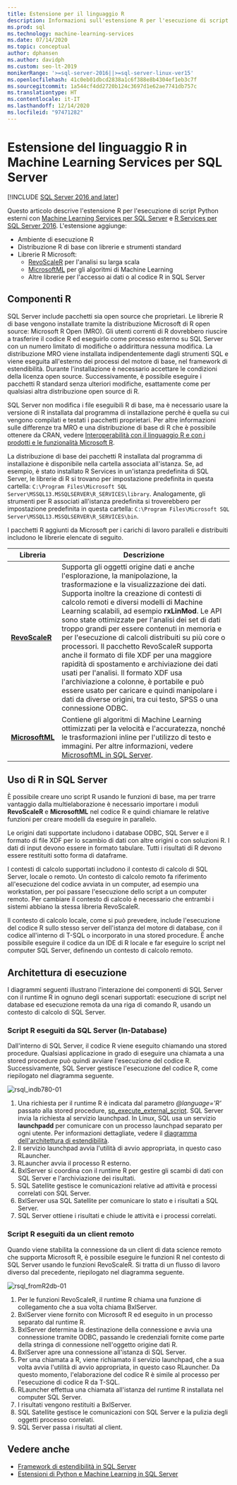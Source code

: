 ```yaml
---
title: Estensione per il linguaggio R
description: Informazioni sull'estensione R per l'esecuzione di script R esterni con Machine Learning Services per SQL Server e R Services per SQL Server.
ms.prod: sql
ms.technology: machine-learning-services
ms.date: 07/14/2020
ms.topic: conceptual
author: dphansen
ms.author: davidph
ms.custom: seo-lt-2019
monikerRange: '>=sql-server-2016||>=sql-server-linux-ver15'
ms.openlocfilehash: 41c0eb01dbcd2838a1c6f388e8b4304ef1eb3c7f
ms.sourcegitcommit: 1a544cf4dd2720b124c3697d1e62ae7741db757c
ms.translationtype: HT
ms.contentlocale: it-IT
ms.lasthandoff: 12/14/2020
ms.locfileid: "97471282"
---
```

# <a name="r-language-extension-in-sql-server-machine-learning-services"></a>Estensione del linguaggio R in Machine Learning Services per SQL Server
[!INCLUDE [SQL Server 2016 and later](../../includes/applies-to-version/sqlserver2016.md)]

Questo articolo descrive l'estensione R per l'esecuzione di script Python esterni con [Machine Learning Services per SQL Server](../sql-server-machine-learning-services.md) e [R Services per SQL Server 2016](../r/sql-server-r-services.md). L'estensione aggiunge:

- Ambiente di esecuzione R
- Distribuzione R di base con librerie e strumenti standard
- Librerie R Microsoft:
  - [RevoScaleR](../r/ref-r-revoscaler.md) per l'analisi su larga scala
  - [MicrosoftML](../r/ref-r-microsoftml.md) per gli algoritmi di Machine Learning
  - Altre librerie per l'accesso ai dati o al codice R in SQL Server

## <a name="r-components"></a>Componenti R

SQL Server include pacchetti sia open source che proprietari. Le librerie R di base vengono installate tramite la distribuzione Microsoft di R open source: Microsoft R Open (MRO). Gli utenti correnti di R dovrebbero riuscire a trasferire il codice R ed eseguirlo come processo esterno su SQL Server con un numero limitato di modifiche o addirittura nessuna modifica. La distribuzione MRO viene installata indipendentemente dagli strumenti SQL e viene eseguita all'esterno dei processi del motore di base, nel framework di estendibilità. Durante l'installazione è necessario accettare le condizioni della licenza open source. Successivamente, è possibile eseguire i pacchetti R standard senza ulteriori modifiche, esattamente come per qualsiasi altra distribuzione open source di R. 

SQL Server non modifica i file eseguibili R di base, ma è necessario usare la versione di R installata dal programma di installazione perché è quella su cui vengono compilati e testati i pacchetti proprietari. Per altre informazioni sulle differenze tra MRO e una distribuzione di base di R che è possibile ottenere da CRAN, vedere [Interoperabilità con il linguaggio R e con i prodotti e le funzionalità Microsoft R](/r-server/what-is-r-server-interoperability).

La distribuzione di base dei pacchetti R installata dal programma di installazione è disponibile nella cartella associata all'istanza. Se, ad esempio, è stato installato R Services in un'istanza predefinita di SQL Server, le librerie di R si trovano per impostazione predefinita in questa cartella: `C:\Program Files\Microsoft SQL Server\MSSQL13.MSSQLSERVER\R_SERVICES\library`. Analogamente, gli strumenti per R associati all'istanza predefinita si troverebbero per impostazione predefinita in questa cartella: `C:\Program Files\Microsoft SQL Server\MSSQL13.MSSQLSERVER\R_SERVICES\bin`.

I pacchetti R aggiunti da Microsoft per i carichi di lavoro paralleli e distribuiti includono le librerie elencate di seguito.

| Libreria | Descrizione |
|---------|-------------|
| [**RevoScaleR**](/machine-learning-server/r-reference/revoscaler/revoscaler) | Supporta gli oggetti origine dati e anche l'esplorazione, la manipolazione, la trasformazione e la visualizzazione dei dati. Supporta inoltre la creazione di contesti di calcolo remoti e diversi modelli di Machine Learning scalabili, ad esempio **rxLinMod**. Le API sono state ottimizzate per l'analisi dei set di dati troppo grandi per essere contenuti in memoria e per l'esecuzione di calcoli distribuiti su più core o processori. Il pacchetto RevoScaleR supporta anche il formato di file XDF per una maggiore rapidità di spostamento e archiviazione dei dati usati per l'analisi. Il formato XDF usa l'archiviazione a colonne, è portabile e può essere usato per caricare e quindi manipolare i dati da diverse origini, tra cui testo, SPSS o una connessione ODBC. |
| [**MicrosoftML**](/r-server/r/concept-what-is-the-microsoftml-package) | Contiene gli algoritmi di Machine Learning ottimizzati per la velocità e l'accuratezza, nonché le trasformazioni inline per l'utilizzo di testo e immagini. Per altre informazioni, vedere [MicrosoftML in SQL Server](../r/ref-r-microsoftml.md). | 

## <a name="using-r-in-sql-server"></a>Uso di R in SQL Server

È possibile creare uno script R usando le funzioni di base, ma per trarre vantaggio dalla multielaborazione è necessario importare i moduli **RevoScaleR** e **MicrosoftML** nel codice R e quindi chiamare le relative funzioni per creare modelli da eseguire in parallelo. 
 
Le origini dati supportate includono i database ODBC, SQL Server e il formato di file XDF per lo scambio di dati con altre origini o con soluzioni R. I dati di input devono essere in formato tabulare. Tutti i risultati di R devono essere restituiti sotto forma di dataframe.

I contesti di calcolo supportati includono il contesto di calcolo di SQL Server, locale o remoto. Un contesto di calcolo remoto fa riferimento all'esecuzione del codice avviata in un computer, ad esempio una workstation, per poi passare l'esecuzione dello script a un computer remoto. Per cambiare il contesto di calcolo è necessario che entrambi i sistemi abbiano la stessa libreria RevoScaleR.

Il contesto di calcolo locale, come si può prevedere, include l'esecuzione del codice R sullo stesso server dell'istanza del motore di database, con il codice all'interno di T-SQL o incorporato in una stored procedure. È anche possibile eseguire il codice da un IDE di R locale e far eseguire lo script nel computer SQL Server, definendo un contesto di calcolo remoto.

## <a name="execution-architecture"></a>Architettura di esecuzione

I diagrammi seguenti illustrano l'interazione dei componenti di SQL Server con il runtime R in ognuno degli scenari supportati: esecuzione di script nel database ed esecuzione remota da una riga di comando R, usando un contesto di calcolo di SQL Server.

### <a name="r-scripts-executed-from-sql-server-in-database"></a>Script R eseguiti da SQL Server (In-Database)

Dall'interno di SQL Server, il codice R viene eseguito chiamando una stored procedure. Qualsiasi applicazione in grado di eseguire una chiamata a una stored procedure può quindi avviare l'esecuzione del codice R.  Successivamente, SQL Server gestisce l'esecuzione del codice R, come riepilogato nel diagramma seguente.

![rsql_indb780-01](../r/media/script_in-db-r.png)

1. Una richiesta per il runtime R è indicata dal parametro _@language='R'_ passato alla stored procedure, [sp_execute_external_script](../../relational-databases/system-stored-procedures/sp-execute-external-script-transact-sql.md). SQL Server invia la richiesta al servizio launchpad.
In Linux, SQL usa un servizio **launchpadd** per comunicare con un processo launchpad separato per ogni utente. Per informazioni dettagliate, vedere il [diagramma dell'architettura di estendibilità](extensibility-framework.md#architecture-diagram).
2. Il servizio launchpad avvia l'utilità di avvio appropriata, in questo caso RLauncher.
3. RLauncher avvia il processo R esterno.
4. BxlServer si coordina con il runtime R per gestire gli scambi di dati con SQL Server e l'archiviazione dei risultati.
5. SQL Satellite gestisce le comunicazioni relative ad attività e processi correlati con SQL Server.
6. BxlServer usa SQL Satellite per comunicare lo stato e i risultati a SQL Server.
7. SQL Server ottiene i risultati e chiude le attività e i processi correlati.

### <a name="r-scripts-executed-from-a-remote-client"></a>Script R eseguiti da un client remoto

Quando viene stabilita la connessione da un client di data science remoto che supporta Microsoft R, è possibile eseguire le funzioni R nel contesto di SQL Server usando le funzioni RevoScaleR. Si tratta di un flusso di lavoro diverso dal precedente, riepilogato nel diagramma seguente.

![rsql_fromR2db-01](../r/media/remote-sqlcc-from-r2.png)

1. Per le funzioni RevoScaleR, il runtime R chiama una funzione di collegamento che a sua volta chiama BxlServer.
2. BxlServer viene fornito con Microsoft R ed eseguito in un processo separato dal runtime R.
3. BxlServer determina la destinazione della connessione e avvia una connessione tramite ODBC, passando le credenziali fornite come parte della stringa di connessione nell'oggetto origine dati R.
4. BxlServer apre una connessione all'istanza di SQL Server.
5. Per una chiamata a R, viene richiamato il servizio launchpad, che a sua volta avvia l'utilità di avvio appropriata, in questo caso RLauncher. Da questo momento, l'elaborazione del codice R è simile al processo per l'esecuzione di codice R da T-SQL.
6. RLauncher effettua una chiamata all'istanza del runtime R installata nel computer SQL Server.
7. I risultati vengono restituiti a BxlServer.
8. SQL Satellite gestisce le comunicazioni con SQL Server e la pulizia degli oggetti processo correlati.
9. SQL Server passa i risultati al client.

## <a name="see-also"></a>Vedere anche

+ [Framework di estendibilità in SQL Server](extensibility-framework.md)
+ [Estensioni di Python e Machine Learning in SQL Server](extension-python.md)